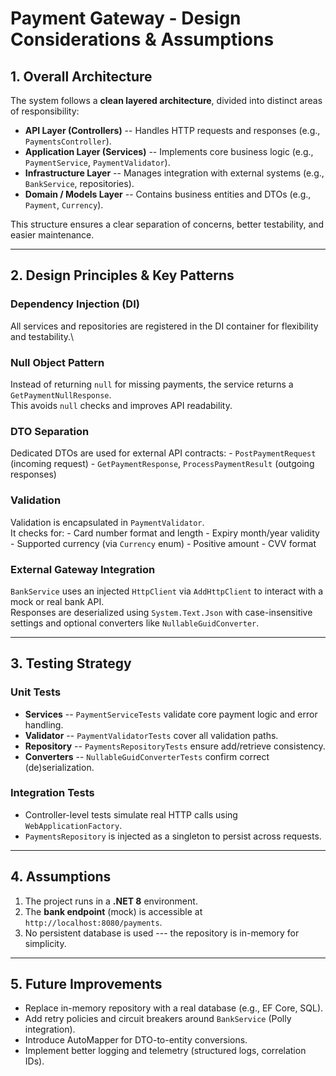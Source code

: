 # Payment Gateway - Design Considerations & Assumptions

## 1. Overall Architecture

The system follows a **clean layered architecture**, divided into
distinct areas of responsibility:

-   **API Layer (Controllers)** -- Handles HTTP requests and responses
    (e.g., `PaymentsController`).
-   **Application Layer (Services)** -- Implements core business logic
    (e.g., `PaymentService`, `PaymentValidator`).
-   **Infrastructure Layer** -- Manages integration with external
    systems (e.g., `BankService`, repositories).
-   **Domain / Models Layer** -- Contains business entities and DTOs
    (e.g., `Payment`, `Currency`).

This structure ensures a clear separation of concerns, better
testability, and easier maintenance.

------------------------------------------------------------------------

## 2. Design Principles & Key Patterns

### Dependency Injection (DI)

All services and repositories are registered in the DI container for
flexibility and testability.\

###  Null Object Pattern

Instead of returning `null` for missing payments, the service returns a
`GetPaymentNullResponse`.\
This avoids `null` checks and improves API readability.

###  DTO Separation

Dedicated DTOs are used for external API contracts: -
`PostPaymentRequest` (incoming request) - `GetPaymentResponse`,
`ProcessPaymentResult` (outgoing responses)


###  Validation

Validation is encapsulated in `PaymentValidator`.\
It checks for: - Card number format and length - Expiry month/year
validity - Supported currency (via `Currency` enum) - Positive amount -
CVV format


###  External Gateway Integration

`BankService` uses an injected `HttpClient` via `AddHttpClient` to
interact with a mock or real bank API.\
Responses are deserialized using `System.Text.Json` with
case-insensitive settings and optional converters like
`NullableGuidConverter`.

------------------------------------------------------------------------

## 3. Testing Strategy

###  Unit Tests

-   **Services** -- `PaymentServiceTests` validate core payment logic
    and error handling.
-   **Validator** -- `PaymentValidatorTests` cover all validation paths.
-   **Repository** -- `PaymentsRepositoryTests` ensure add/retrieve
    consistency.
-   **Converters** -- `NullableGuidConverterTests` confirm correct
    (de)serialization.

###  Integration Tests

-   Controller-level tests simulate real HTTP calls using
    `WebApplicationFactory`.
-   `PaymentsRepository` is injected as a singleton to persist across
    requests.

------------------------------------------------------------------------

## 4. Assumptions

1.  The project runs in a **.NET 8** environment.
2.  The **bank endpoint** (mock) is accessible at
    `http://localhost:8080/payments`.
3.  No persistent database is used --- the repository is in-memory for
    simplicity.

------------------------------------------------------------------------

## 5. Future Improvements

-   Replace in-memory repository with a real database (e.g., EF Core, SQL).
-   Add retry policies and circuit breakers around `BankService` (Polly integration).
-   Introduce AutoMapper for DTO-to-entity conversions.
-   Implement better logging and telemetry (structured logs, correlation IDs).
